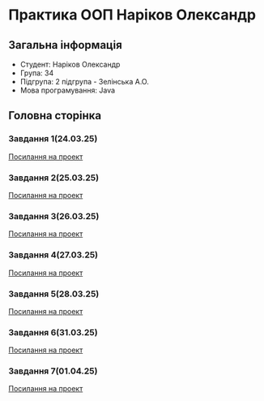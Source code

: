 # Практика ООП Наріков Олександр
## Загальна інформація
- Студент: Наріков Олександр
- Група: 34
- Підгрупа: 2 підгрупа - Зелінська А.О.
- Мова програмування: Java

## Головна сторінка
### Завдання 1(24.03.25)
[Посилання на проект](https://github.com/DESTROYchambo/Praktika-OOP/tree/task1)

### Завдання 2(25.03.25)
[Посилання на проект](https://github.com/DESTROYchambo/Praktika-OOP/tree/task2)

### Завдання 3(26.03.25)
[Посилання на проект](https://github.com/DESTROYchambo/Praktika-OOP/tree/task3)

### Завдання 4(27.03.25)
[Посилання на проект](https://github.com/DESTROYchambo/Praktika-OOP/tree/task4)

### Завдання 5(28.03.25)
[Посилання на проект](https://github.com/DESTROYchambo/Praktika-OOP/tree/task5)

### Завдання 6(31.03.25)
[Посилання на проект](https://github.com/DESTROYchambo/Praktika-OOP/tree/task6)

### Завдання 7(01.04.25)
[Посилання на проект](https://github.com/DESTROYchambo/Praktika-OOP/tree/task7)

